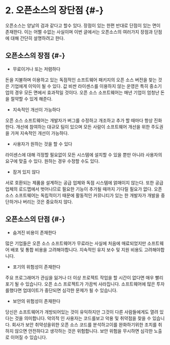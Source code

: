 # 2. 오픈소스의 장단점 {#-}

오픈소스는 양날의 검과 같다고 할수 있다. 장점이 있는 한편 반대로 단점이 있는 면이 존재한다. 이는 어쩔 수없는 사실이며 이번 글에서는 오픈소스의 여러가지 장점과 단점에 대해 간단히 설명하려고 한다.

## 오픈소스의 장점 {#-}

* 무료이거나 또는 저렴하다

돈을 지불하며 이용하고 있는 독점적인 소프트웨어 패키지의 오픈 소스 버전을 찾는 것은 기업에게 이익이 될 수 있다. 값 비싼 라이센스를 이용하지 않는 운영은 특히 중소기업의 경우 모든 면에서 효과적일 것이다. 오픈 소스 소프트웨어는 매년 기업이 엄청난 돈을 절약할 수 있게 해준다.

* 지속적인 개선이 가능하다

오픈 소스 소프트웨어는 개발자가 버그를 수정하고 개조하고 추가 할 때마다 항상 진화한다. 개선에 참여하는 대규모 팀이 있으며 모든 사람이 소프트웨어 개선을 위한 주도권을 가져 지속적인 개선이 가능하다.

* 사용자가 원하는 것을 할 수 있다

라이센스에 대해 걱정할 필요없이 모든 시스템에 설치할 수 있을 뿐만 아니라 사용자의 요구에 맞출 수 있다. 원하는 경우 수정할 수도 있다.

* 잠겨 있지 않다

서로 호환되는 제품을 설계하는 공급 업체와 독점 시스템에 얽매이지 않는다. 또한 공급 업체의 로드맵에서 벗어나므로 필요한 기능이 추가될 때까지 기다릴 필요가 없다. 오픈 소스 소프트웨어는 독립적이기 때문에 활동적인 커뮤니티가 있는 한 개발자가 개발을 중단하거나 버리는 것은 중요하지 않다.

## 오픈소스의 단점 {#-}

* 숨겨진 비용이 존재한다

많은 기업들은 오픈 소스 소프트웨어가 무료라는 사실에 처음에 매료되었지만 소프트웨어 배포 및 통합 비용을 고려해야합니다. 지속적인 유지 보수 및 지원 비용도 고려해야합니다.

* 포기의 위험성이 존재한다

주요 프로그래머가 관심을 잃거나 더 이상 프로젝트 작업을 할 시간이 없다면 매우 빨리 포기 될 수 있습니다. 오픈 소스 프로젝트가 가끔씩 사라집니다. 소프트웨어에 많은 투자를했다면 업데이트가 중단되면 심각한 문제가 될 수 있습니다.

* 보안의 위험성이 존재한다

당신은 소프트웨어가 개방되어있는 것이 유익하지만 그것이 다른 사람들에게도 열려 있다는 것을 의미합니다. 악의적 인 사용자는 코드를보고 악용 및 취약점을 찾을 수 있습니다. 회사가 보안 취약성을위한 오픈 소스 코드를 분석하고이를 완화하기위한 조치를 취하지 않으면 안전하다고 생각하는 것은 위험합니다. 보안 위험을 무시하면 심각한 노출로 이어질 수 있습니다.

